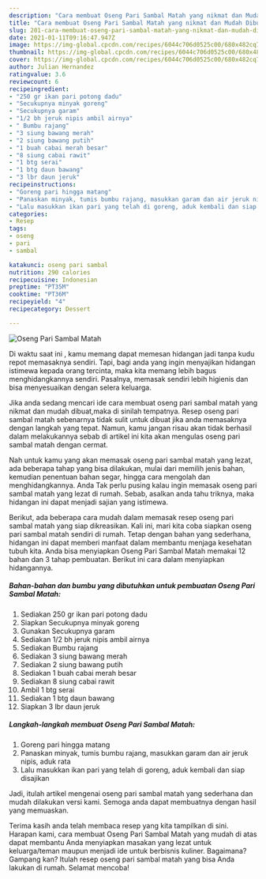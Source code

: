 ```yaml
---
description: "Cara membuat Oseng Pari Sambal Matah yang nikmat dan Mudah Dibuat"
title: "Cara membuat Oseng Pari Sambal Matah yang nikmat dan Mudah Dibuat"
slug: 201-cara-membuat-oseng-pari-sambal-matah-yang-nikmat-dan-mudah-dibuat
date: 2021-01-11T09:16:47.947Z
image: https://img-global.cpcdn.com/recipes/6044c706d0525c00/680x482cq70/oseng-pari-sambal-matah-foto-resep-utama.jpg
thumbnail: https://img-global.cpcdn.com/recipes/6044c706d0525c00/680x482cq70/oseng-pari-sambal-matah-foto-resep-utama.jpg
cover: https://img-global.cpcdn.com/recipes/6044c706d0525c00/680x482cq70/oseng-pari-sambal-matah-foto-resep-utama.jpg
author: Julian Hernandez
ratingvalue: 3.6
reviewcount: 6
recipeingredient:
- "250 gr ikan pari potong dadu"
- "Secukupnya minyak goreng"
- "Secukupnya garam"
- "1/2 bh jeruk nipis ambil airnya"
- " Bumbu rajang"
- "3 siung bawang merah"
- "2 siung bawang putih"
- "1 buah cabai merah besar"
- "8 siung cabai rawit"
- "1 btg serai"
- "1 btg daun bawang"
- "3 lbr daun jeruk"
recipeinstructions:
- "Goreng pari hingga matang"
- "Panaskan minyak, tumis bumbu rajang, masukkan garam dan air jeruk nipis, aduk rata"
- "Lalu masukkan ikan pari yang telah di goreng, aduk kembali dan siap disajikan"
categories:
- Resep
tags:
- oseng
- pari
- sambal

katakunci: oseng pari sambal 
nutrition: 290 calories
recipecuisine: Indonesian
preptime: "PT35M"
cooktime: "PT36M"
recipeyield: "4"
recipecategory: Dessert

---
```



![Oseng Pari Sambal Matah](https://img-global.cpcdn.com/recipes/6044c706d0525c00/680x482cq70/oseng-pari-sambal-matah-foto-resep-utama.jpg)

Di waktu  saat ini , kamu memang dapat memesan hidangan jadi tanpa kudu repot memasaknya sendiri. Tapi, bagi anda yang ingin menyajikan hidangan istimewa kepada orang tercinta, maka kita memang lebih bagus menghidangkannya sendiri. Pasalnya, memasak sendiri lebih higienis dan bisa menyesuaikan dengan selera keluarga.

Jika anda sedang mencari ide cara membuat oseng pari sambal matah yang nikmat dan mudah dibuat,maka di sinilah tempatnya. Resep oseng pari sambal matah  sebenarnya tidak sulit untuk dibuat jika anda memasaknya dengan langkah yang tepat. Namun, kamu jangan risau akan tidak berhasil dalam melakukannya 
sebab di artikel ini kita akan mengulas oseng pari sambal matah dengan cermat.  



Nah untuk kamu yang akan memasak oseng pari sambal matah yang lezat, ada beberapa tahap yang bisa dilakukan, mulai dari memilih jenis bahan, kemudian penentuan bahan segar, hingga cara mengolah dan menghidangkannya. Anda Tak perlu pusing kalau ingin memasak oseng pari sambal matah yang lezat di rumah. Sebab, asalkan anda  tahu triknya, maka hidangan ini dapat menjadi sajian yang istimewa.

Berikut, ada beberapa cara mudah dalam memasak resep oseng pari sambal matah yang siap dikreasikan. Kali ini, mari kita coba siapkan oseng pari sambal matah sendiri di rumah. Tetap dengan bahan yang sederhana, hidangan ini dapat memberi manfaat dalam membantu menjaga kesehatan tubuh kita. Anda bisa menyiapkan Oseng Pari Sambal Matah memakai 12 bahan dan 3 tahap pembuatan. Berikut ini cara dalam menyiapkan hidangannya.

<!--inarticleads1-->

##### Bahan-bahan dan bumbu yang dibutuhkan untuk pembuatan Oseng Pari Sambal Matah:

1. Sediakan 250 gr ikan pari potong dadu
1. Siapkan Secukupnya minyak goreng
1. Gunakan Secukupnya garam
1. Sediakan 1/2 bh jeruk nipis ambil airnya
1. Sediakan  Bumbu rajang
1. Sediakan 3 siung bawang merah
1. Sediakan 2 siung bawang putih
1. Sediakan 1 buah cabai merah besar
1. Sediakan 8 siung cabai rawit
1. Ambil 1 btg serai
1. Sediakan 1 btg daun bawang
1. Siapkan 3 lbr daun jeruk




<!--inarticleads2-->

##### Langkah-langkah membuat Oseng Pari Sambal Matah:

1. Goreng pari hingga matang
1. Panaskan minyak, tumis bumbu rajang, masukkan garam dan air jeruk nipis, aduk rata
1. Lalu masukkan ikan pari yang telah di goreng, aduk kembali dan siap disajikan




Jadi, itulah artikel mengenai  oseng pari sambal matah  yang sederhana dan mudah dilakukan versi kami. Semoga anda dapat membuatnya dengan hasil yang memuaskan. 

Terima kasih anda telah membaca resep yang kita tampilkan di sini. Harapan kami, cara membuat  Oseng Pari Sambal Matah yang mudah di atas dapat membantu Anda menyiapkan masakan yang lezat untuk keluarga/teman maupun menjadi ide untuk berbisnis kuliner. Bagaimana? Gampang kan? Itulah resep oseng pari sambal matah yang bisa Anda lakukan di rumah. Selamat mencoba!

